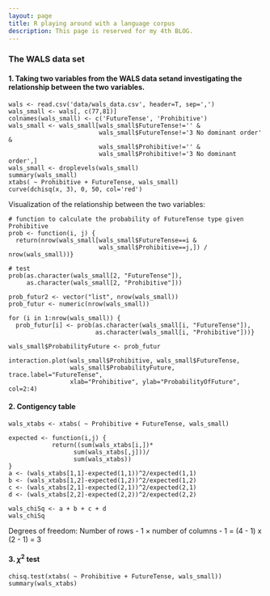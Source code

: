 ```yaml
---
layout: page
title: R playing around with a language corpus
description: This page is reserved for my 4th BLOG.
---
```


### The WALS data set

#### 1. Taking two variables from the WALS data setand investigating the relationship between the two variables.

```
wals <- read.csv('data/wals_data.csv', header=T, sep=',')
wals_small <- wals[, c(77,81)]
colnames(wals_small) <- c('FutureTense', 'Prohibitive')
wals_small <- wals_small[wals_small$FutureTense!='' &
                         wals_small$FutureTense!='3 No dominant order' &
                         wals_small$Prohibitive!='' &
                         wals_small$Prohibitive!='3 No dominant order',]
wals_small <- droplevels(wals_small)
summary(wals_small)
xtabs( ~ Prohibitive + FutureTense, wals_small)
curve(dchisq(x, 3), 0, 50, col='red')
```

Visualization of the relationship between the two variables:
```
# function to calculate the probability of FutureTense type given Prohibitive
prob <- function(i, j) {
  return(nrow(wals_small[wals_small$FutureTense==i &
                         wals_small$Prohibitive==j,]) / nrow(wals_small))}

# test
prob(as.character(wals_small[2, "FutureTense"]),
     as.character(wals_small[2, "Prohibitive"]))

prob_futur2 <- vector("list", nrow(wals_small))
prob_futur <- numeric(nrow(wals_small))

for (i in 1:nrow(wals_small)) {
  prob_futur[i] <- prob(as.character(wals_small[i, "FutureTense"]),
                        as.character(wals_small[i, "Prohibitive"]))}

wals_small$ProbabilityFuture <- prob_futur
```

```
interaction.plot(wals_small$Prohibitive, wals_small$FutureTense,
                 wals_small$ProbabilityFuture, trace.label="FutureTense",
                 xlab="Prohibitive", ylab="ProbabilityOfFuture", col=2:4)
```

#### 2. Contigency table
```
wals_xtabs <- xtabs( ~ Prohibitive + FutureTense, wals_small)

expected <- function(i,j) {
            return((sum(wals_xtabs[i,])*
                  sum(wals_xtabs[,j]))/
                  sum(wals_xtabs))
}
a <- (wals_xtabs[1,1]-expected(1,1))^2/expected(1,1)
b <- (wals_xtabs[1,2]-expected(1,2))^2/expected(1,2)
c <- (wals_xtabs[2,1]-expected(2,1))^2/expected(2,1)
d <- (wals_xtabs[2,2]-expected(2,2))^2/expected(2,2)

wals_chiSq <- a + b + c + d
wals_chiSq
```

Degrees of freedom:
Number of rows - 1 $\times$ number of columns - 1 = (4 - 1) x (2 - 1) = 3

#### 3. $\chi^2$ test
```
chisq.test(xtabs( ~ Prohibitive + FutureTense, wals_small))
summary(wals_xtabs)
```


